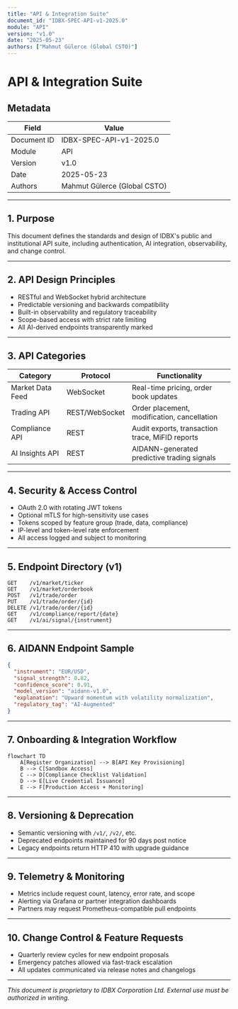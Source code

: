 ```yaml
---
title: "API & Integration Suite"
document_id: "IDBX-SPEC-API-v1-2025.0"
module: "API"
version: "v1.0"
date: "2025-05-23"
authors: ["Mahmut Gülerce (Global CSTO)"]
---
```


# API & Integration Suite

## Metadata

| Field         | Value                             |
|---------------|-----------------------------------|
| Document ID   | IDBX-SPEC-API-v1-2025.0           |
| Module        | API                               |
| Version       | v1.0                              |
| Date          | 2025-05-23        |
| Authors       | Mahmut Gülerce (Global CSTO)      |

---

## 1. Purpose

This document defines the standards and design of IDBX's public and institutional API suite, including authentication, AI integration, observability, and change control.

---

## 2. API Design Principles

- RESTful and WebSocket hybrid architecture
- Predictable versioning and backwards compatibility
- Built-in observability and regulatory traceability
- Scope-based access with strict rate limiting
- All AI-derived endpoints transparently marked

---

## 3. API Categories

| Category        | Protocol       | Functionality                                    |
|------------------|----------------|--------------------------------------------------|
| Market Data Feed | WebSocket      | Real-time pricing, order book updates            |
| Trading API      | REST/WebSocket | Order placement, modification, cancellation      |
| Compliance API   | REST           | Audit exports, transaction trace, MiFID reports  |
| AI Insights API  | REST           | AIDANN-generated predictive trading signals      |

---

## 4. Security & Access Control

- OAuth 2.0 with rotating JWT tokens
- Optional mTLS for high-sensitivity use cases
- Tokens scoped by feature group (trade, data, compliance)
- IP-level and token-level rate enforcement
- All access logged and subject to monitoring

---

## 5. Endpoint Directory (v1)

```text
GET    /v1/market/ticker
GET    /v1/market/orderbook
POST   /v1/trade/order
PUT    /v1/trade/order/{id}
DELETE /v1/trade/order/{id}
GET    /v1/compliance/report/{date}
GET    /v1/ai/signal/{instrument}
```

---

## 6. AIDANN Endpoint Sample

```json
{
  "instrument": "EUR/USD",
  "signal_strength": 0.82,
  "confidence_score": 0.91,
  "model_version": "aidann-v1.0",
  "explanation": "Upward momentum with volatility normalization",
  "regulatory_tag": "AI-Augmented"
}
```

---

## 7. Onboarding & Integration Workflow

```mermaid
flowchart TD
    A[Register Organization] --> B[API Key Provisioning]
    B --> C[Sandbox Access]
    C --> D[Compliance Checklist Validation]
    D --> E[Live Credential Issuance]
    E --> F[Production Access + Monitoring]
```

---

## 8. Versioning & Deprecation

- Semantic versioning with `/v1/`, `/v2/`, etc.
- Deprecated endpoints maintained for 90 days post notice
- Legacy endpoints return HTTP 410 with upgrade guidance

---

## 9. Telemetry & Monitoring

- Metrics include request count, latency, error rate, and scope
- Alerting via Grafana or partner integration dashboards
- Partners may request Prometheus-compatible pull endpoints

---

## 10. Change Control & Feature Requests

- Quarterly review cycles for new endpoint proposals
- Emergency patches allowed via fast-track escalation
- All updates communicated via release notes and changelogs

---

*This document is proprietary to IDBX Corporation Ltd. External use must be authorized in writing.*
